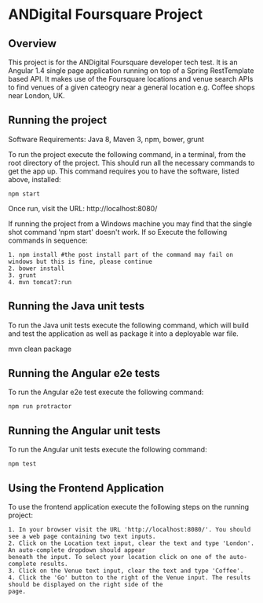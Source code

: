 # ANDigital Foursquare Project

## Overview

This project is for the ANDigital Foursquare developer tech test. It is an Angular 1.4 single page application running
on top of a Spring RestTemplate based API. It makes use of the Foursquare locations and venue search APIs to find venues
of a given cateogry near a general location e.g. Coffee shops near London, UK.

## Running the project

Software Requirements: Java 8, Maven 3, npm, bower, grunt

To run the project execute the following command, in a terminal, from the root directory of the project. This should run
all the necessary commands to get the app up. This command requires you to have the software, listed above, installed:

    npm start

Once run, visit the URL: http://localhost:8080/

If running the project from a Windows machine you may find that the single shot command 'npm start' doesn't work. If so
Execute the following commands in sequence:

    1. npm install #the post install part of the command may fail on windows but this is fine, please continue
    2. bower install
    3. grunt
    4. mvn tomcat7:run

## Running the Java unit tests

To run the Java unit tests execute the following command, which will build and test the application as well as package
it into a deployable war file.

mvn clean package

## Running the Angular e2e tests

To run the Angular e2e test execute the following command:

    npm run protractor

## Running the Angular unit tests

To run the Angular unit tests execute the following command:

    npm test

## Using the Frontend Application

To use the frontend application execute the following steps on the running project:

    1. In your browser visit the URL 'http://localhost:8080/'. You should see a web page containing two text inputs.
    2. Click on the Location text input, clear the text and type 'London'. An auto-complete dropdown should appear
    beneath the input. To select your location click on one of the auto-complete results.
    3. Click on the Venue text input, clear the text and type 'Coffee'.
    4. Click the 'Go' button to the right of the Venue input. The results should be displayed on the right side of the
    page.


